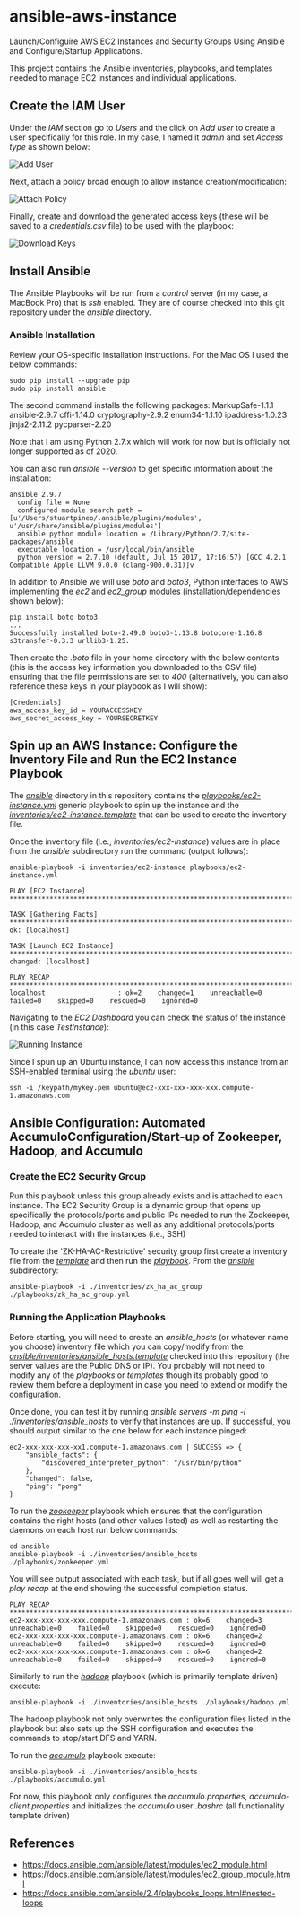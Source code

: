 # ansible-aws-instance
Launch/Configuire AWS EC2 Instances and Security Groups Using Ansible and Configure/Startup Applications.

This project contains the Ansible inventories, playbooks, and templates needed to manage EC2 instances and individual applications.

## Create the IAM User

Under the _IAM_ section go to _Users_ and the click on _Add user_ to create a user specifically for this role. In my case, I named it _admin_ and set _Access type_ as shown below:

![Add User](images/add_user.png)

 Next, attach a policy broad enough to allow instance creation/modification:
 
 ![Attach Policy](images/attach_policy.png)
 
 Finally, create and download the generated access keys (these will be saved to a _credentials.csv_ file) to be used with the playbook:
 
 ![Download Keys](images/download_csv.png)


## Install Ansible

The Ansible Playbooks will be run from a _control_ server (in my case, a MacBook Pro) that is _ssh_ enabled. They are of course checked into this git repository under the _ansible_ directory.

### Ansible Installation

Review your OS-specific installation instructions. For the Mac OS I used the below commands:
```
sudo pip install --upgrade pip
sudo pip install ansible
```
The second command installs the following packages: MarkupSafe-1.1.1 ansible-2.9.7 cffi-1.14.0 cryptography-2.9.2 enum34-1.1.10 ipaddress-1.0.23 jinja2-2.11.2 pycparser-2.20

Note that I am using Python 2.7.x which will work for now but is officially not longer supported as of 2020.

You can also run _ansible --version_ to get specific information about the installation:
```
ansible 2.9.7
  config file = None
  configured module search path = [u'/Users/stuartpineo/.ansible/plugins/modules', u'/usr/share/ansible/plugins/modules']
  ansible python module location = /Library/Python/2.7/site-packages/ansible
  executable location = /usr/local/bin/ansible
  python version = 2.7.10 (default, Jul 15 2017, 17:16:57) [GCC 4.2.1 Compatible Apple LLVM 9.0.0 (clang-900.0.31)]v
```

In addition to Ansible we will use _boto_ and _boto3_, Python interfaces to AWS implementing the _ec2_ and _ec2_group_ modules (installation/dependencies shown below):
```
pip install boto boto3
...
Successfully installed boto-2.49.0 boto3-1.13.8 botocore-1.16.8 s3transfer-0.3.3 urllib3-1.25.
```

Then create the _.boto_ file in your home directory with the below contents (this is the access key information you downloaded to the CSV file) ensuring that the file permissions are set to _400_ (alternatively, you can also reference these keys in your playbook as I will show):
```
[Credentials]
aws_access_key_id = YOURACCESSKEY
aws_secret_access_key = YOURSECRETKEY
```

## Spin up an AWS Instance: Configure the Inventory File and Run the EC2 Instance Playbook

The [_ansible_](ansible) directory in this repository contains the [_playbooks/ec2-instance.yml_](ansible/playbooks/ec2-instance.yml) generic playbook to spin up the instance and the [_inventories/ec2-instance.template_](ansible/inventories/ec2-instance.template) that can be used to create the inventory file.

Once the inventory file (i.e., _inventories/ec2-instance_) values are in place from the _ansible_ subdirectory run the command (output follows):
```
ansible-playbook -i inventories/ec2-instance playbooks/ec2-instance.yml

PLAY [EC2 Instance] ****************************************************************************************************************************************************************************

TASK [Gathering Facts] *************************************************************************************************************************************************************************
ok: [localhost]

TASK [Launch EC2 Instance] *********************************************************************************************************************************************************************
changed: [localhost]

PLAY RECAP *************************************************************************************************************************************************************************************
localhost                  : ok=2    changed=1    unreachable=0    failed=0    skipped=0    rescued=0    ignored=0
```

Navigating to the _EC2 Dashboard_ you can check the status of the instance (in this case _TestInstance_):

![Running Instance](images/running_instance.png)

Since I spun up an Ubuntu instance, I can now access this instance from an SSH-enabled terminal using the _ubuntu_ user:
```
ssh -i /keypath/mykey.pem ubuntu@ec2-xxx-xxx-xxx-xxx.compute-1.amazonaws.com
```

## Ansible Configuration: Automated AccumuloConfiguration/Start-up of Zookeeper, Hadoop, and Accumulo

### Create the EC2 Security Group

Run this playbook unless this group already exists and is attached to each instance. The EC2 Security Group is a dynamic group that opens up specifically the protocols/ports and public IPs needed to run the Zookeeper, Hadoop, and Accumulo cluster as well as any additional protocols/ports needed to interact with the instances (i.e., SSH)

To create the 'ZK-HA-AC-Restrictive' security group first create a inventory file from the [_template_](ansible/inventories/zk_ha_ac_group.template) and then run the [_playbook_](ansible/playbooks/zk_ha_ac_group.yml). From the [_ansible_](ansible) subdirectory:
```
ansible-playbook -i ./inventories/zk_ha_ac_group ./playbooks/zk_ha_ac_group.yml
```

### Running the Application Playbooks

Before starting, you will need to create an _ansible_hosts_ (or whatever name you choose) inventory file which you can copy/modify from the [_ansible/inventories/ansible_hosts.template_](ansible/inventories/ansible_hosts.template) checked into this repository (the server values are the Public DNS or IP). You probably will not need to modify any of the _playbooks_ or _templates_ though its probably good to review them before a deployment in case you need to extend or modify the configuration.

Once done, you can test it by running _ansible servers -m ping -i ./inventories/ansible_hosts_ to verify that instances are up. If successful, you should output similar to the one below for each instance pinged:
```
ec2-xxx-xxx-xxx-xx1.compute-1.amazonaws.com | SUCCESS => {
    "ansible_facts": {
        "discovered_interpreter_python": "/usr/bin/python"
    }, 
    "changed": false, 
    "ping": "pong"
}
```

To run the [_zookeeper_](ansible/playbooks/zookeeper.yml) playbook which ensures that the configuration contains the right hosts (and other values listed) as well as restarting the daemons on each host run below commands: 
```
cd ansible
ansible-playbook -i ./inventories/ansible_hosts ./playbooks/zookeeper.yml
```
You will see output associated with each task, but if all goes well will get a _play recap_ at the end showing the successful completion status.
```
PLAY RECAP *************************************************************************************************************************************************************************************
ec2-xxx-xxx-xxx-xxx.compute-1.amazonaws.com : ok=6    changed=3    unreachable=0    failed=0    skipped=0    rescued=0    ignored=0   
ec2-xxx-xxx-xxx-xxx.compute-1.amazonaws.com : ok=6    changed=2    unreachable=0    failed=0    skipped=0    rescued=0    ignored=0   
ec2-xxx-xxx-xxx-xxx.compute-1.amazonaws.com : ok=6    changed=2    unreachable=0    failed=0    skipped=0    rescued=0    ignored=0
```

Similarly to run the [_hadoop_](ansible/playbooks/hadoop.yml) playbook (which is primarily template driven) execute:
```
ansible-playbook -i ./inventories/ansible_hosts ./playbooks/hadoop.yml
```

The hadoop playbook not only overwrites the configuration files listed in the playbook but also sets up the SSH configuration and executes the commands to stop/start DFS and YARN.


To run the [_accumulo_](ansible/playbooks/accumulo.yml) playbook execute:
```
ansible-playbook -i ./inventories/ansible_hosts ./playbooks/accumulo.yml
```

For now, this playbook only configures the _accumulo.properties_, _accumulo-client.properties_ and initializes the _accumulo_ user _.bashrc_ (all functionality template driven)

## References
* https://docs.ansible.com/ansible/latest/modules/ec2_module.html
* https://docs.ansible.com/ansible/latest/modules/ec2_group_module.html
* https://docs.ansible.com/ansible/2.4/playbooks_loops.html#nested-loops
